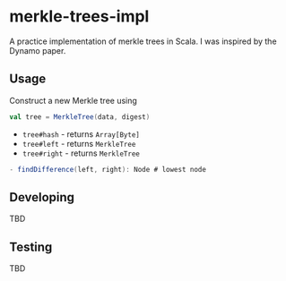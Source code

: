 # merkle-trees-impl

A practice implementation of merkle trees in Scala. I was inspired by the
Dynamo paper.

## Usage

Construct a new Merkle tree using

```scala
val tree = MerkleTree(data, digest)
```

- `tree#hash` - returns `Array[Byte]`
- `tree#left` - returns `MerkleTree`
- `tree#right` - returns `MerkleTree`

```scala
- findDifference(left, right): Node # lowest node
```

## Developing

TBD

## Testing

TBD

